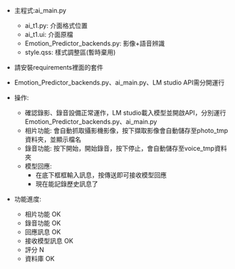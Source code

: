 - 主程式:ai_main.py
    - ai_t1.py: 介面格式位置
    - ai_t1.ui: 介面原檔
    - Emotion_Predictor_backends.py: 影像+語音辨識
    - style.qss: 樣式調整區(暫時棄用)

- 請安裝requirements裡面的套件
- Emotion_Predictor_backends.py、ai_main.py、LM studio API需分開運行

- 操作:
    - 確認錄影、錄音設備正常運作，LM studio載入模型並開啟API，分別運行Emotion_Predictor_backends.py、ai_main.py
    - 相片功能: 會自動抓取攝影機影像，按下擷取影像會自動儲存至photo_tmp資料夾，並顯示檔名
    - 錄音功能: 按下開始，開始錄音，按下停止，會自動儲存至voice_tmp資料夾
    - 模型回應: 
        - 在底下框框輸入訊息，按傳送即可接收模型回應
        - 現在能記錄歷史訊息了

- 功能進度:
    - 相片功能 OK
    - 錄音功能 OK
    - 回應訊息 OK
    - 接收模型訊息 OK
    - 評分 N
    - 資料庫 OK